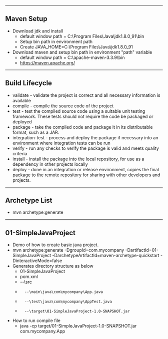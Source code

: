------------
Maven Setup
------------
* Download jdk and install 
	- default window path  = C:\Program Files\Java\jdk1.8.0_91\bin
	- Setup bin path in environment path 
	- Create JAVA_HOME=C:\Program Files\Java\jdk1.8.0_91
* Download maven and setup bin path in environment "path" variable  
	- default window path = C:\apache-maven-3.3.9\bin
	- https://maven.apache.org/

---------------
Build Lifecycle
---------------
* validate - validate the project is correct and all necessary information is available
* compile - compile the source code of the project
* test - test the compiled source code using a suitable unit testing framework. These tests should not require the code be packaged or deployed
* package - take the compiled code and package it in its distributable format, such as a JAR.
* integration-test - process and deploy the package if necessary into an environment where integration tests can be run
* verify - run any checks to verify the package is valid and meets quality criteria
* install - install the package into the local repository, for use as a dependency in other projects locally
* deploy - done in an integration or release environment, copies the final package to the remote repository for sharing with other developers and projects.

--------------
Archetype List
--------------
* mvn archetype:generate	

--------------------
01-SimpleJavaProject
--------------------
* Demo of how to create basic java project.
* mvn archetype:generate -DgroupId=com.mycompany -DartifactId=01-SimpleJavaProject  -DarchetypeArtifactId=maven-archetype-quickstart -DinteractiveMode=false
* Generates directory structure as below 
	- 01-SimpleJavaProject
	-	pom.xml
	-	--\src
	-		--\main\java\com\mycompany\App.java
	-		--\test\java\com\mycompany\AppTest.java
	-		--\target\01-SimpleJavaProject-1.0-SNAPSHOT.jar
	
* How to run compile file
	- java -cp target/01-SimpleJavaProject-1.0-SNAPSHOT.jar  com.mycompany.App	
